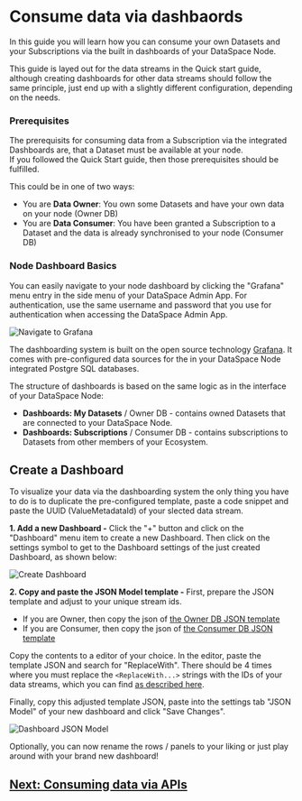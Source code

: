 # Consume data via dashbaords

In this guide you will learn how you can consume your own Datasets and your Subscriptions via the built in dashboards of your DataSpace Node.

This guide is layed out for the data streams in the Quick start guide, although creating dashboards for other data streams should follow the same principle, just end up with a slightly different configuration, depending on the needs.

### Prerequisites

The prerequisits for consuming data from a Subscription via the integrated Dashboards are, that a Dataset must be available at your node. <br />
If you followed the Quick Start guide, then those prerequisites should be fulfilled.

This could be in one of two ways:

- You are **Data Owner**: You own some Datasets and have your own data on your node (Owner DB)
- You are **Data Consumer**: You have been granted a Subscription to a Dataset and the data is already synchronised to your node (Consumer DB)

### Node Dashboard Basics

You can easily navigate to your node dashboard by clicking the "Grafana" menu entry in the side menu of your DataSpace Admin App.
For authentication, use the same username and password that you use for authentication when accessing the DataSpace Admin App.

![Navigate to Grafana](./img/navigate-to-grafana.png)

The dashboarding system is built on the open source technology <a href="https://grafana.com/" target="_blank">Grafana</a>. It comes with pre-configured data sources for the in your DataSpace Node integrated Postgre SQL databases.

The structure of dashboards is based on the same logic as in the interface of your DataSpace Node:

- **Dashboards: My Datasets** / Owner DB - contains owned Datasets that are connected to your DataSpace Node.
- **Dashboards: Subscriptions** / Consumer DB - contains subscriptions to Datasets from other members of your Ecosystem.

## Create a Dashboard

To visualize your data via the dashboarding system the only thing you have to do is to duplicate the pre-configured template, paste a code snippet and paste the UUID (ValueMetadataId) of your slected data stream.

**1. Add a new Dashboard -** Click the "+" button and click on the "Dashboard" menu item to create a new Dashboard. Then click on the settings symbol to get to the Dashboard settings of the just created Dashboard, as shown below:

![Create Dashboard](img/dashboards-create-dashboard.png)

**2. Copy and paste the JSON Model template -** First, prepare the JSON template and adjust to your unique stream ids.

- If you are Owner, then copy the json of <a href="https://github.com/tributech-solutions/tributech-dsk-docs/blob/master/docs/assets/dashboard-templates/owner-db-template.json" target="_blank">the Owner DB JSON template</a>
- If you are Consumer, then copy the json of <a href="https://github.com/tributech-solutions/tributech-dsk-docs/blob/master/docs/assets/dashboard-templates/consumer-db-template.json" target="_blank">the Consumer DB JSON template</a>

Copy the contents to a editor of your choice. In the editor, paste the template JSON and search for "ReplaceWith".
There should be 4 times where you must replace the `<ReplaceWith...>` strings with the IDs of your data streams, which you can find [as described here](../../create-dataset/#successful-creation-of-the-dataset).

Finally, copy this adjusted template JSON, paste into the settings tab "JSON Model" of your new dashboard and click "Save Changes".

![Dashboard JSON Model](./img/dashboard-json-model.png)

Optionally, you can now rename the rows / panels to your liking or just play around with your brand new dashboard!

## [Next: Consuming data via APIs](./data-via-apis.md)
